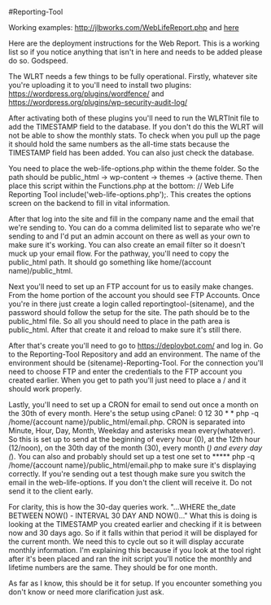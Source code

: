 #Reporting-Tool

Working examples: http://jlbworks.com/WebLifeReport.php and <a href="http://franklinis.com/WebLifeReport.php">here</a>

Here are the deployment instructions for the Web Report. This is a working list so if you notice anything that isn't in here and needs to be added please do so. Godspeed.

The WLRT needs a few things to be fully operational. Firstly, whatever site you're uploading it to you'll need to install two plugins: https://wordpress.org/plugins/wordfence/ and https://wordpress.org/plugins/wp-security-audit-log/

After activating both of these plugins you'll need to run the WLRTInit file to add the TIMESTAMP field to the database. If you don't do this the WLRT will not be able to show the monthly stats. To check when you pull up the page it should hold the same numbers as the all-time stats because the TIMESTAMP field has been added. You can also just check the database.

You need to place the web-life-options.php within the theme folder. So the path should be public_html -> wp-content -> themes -> (active theme. Then place this script within the Functions.php at the bottom: // Web Life Reporting Tool
include('web-life-options.php');. This creates the options screen on the backend to fill in vital information.

After that log into the site and fill in the company name and the email that we're sending to. You can do a comma delimited list to separate who we're sending to and I'd put an admin account on there as well as your own to make sure it's working. You can also create an email filter so it doesn't muck up your email flow. For the pathway, you'll need to copy the public_html path. It should go something like home/(account name)/public_html.

Next you'll need to set up an FTP account for us to easily make changes. From the home portion of the account you should see FTP Accounts. Once you're in there just create a login called reportingtool-(sitename), and the password should follow the setup for the site. The path should be to the public_html file. So all you should need to place in the path area is public_html. After that create it and reload to make sure it's still there. 

After that's create you'll need to go to https://deploybot.com/ and log in. Go to the Reporting-Tool Repository and add an environment. The name of the environment should be (sitename)-Reporting-Tool. For the connection you'll need to choose FTP and enter the credentials to the FTP account you created earlier. When you get to path you'll just need to place a / and it should work properly. 

Lastly, you'll need to set up a  CRON for email to send out once a month on the 30th of every month. Here's the setup using cPanel: 0 12 30 * * php -q /home/{account name}/public_html/email.php. CRON is separated into Minute, Hour, Day, Month, Weekday and asterisks mean every(whatever). So this is set up to send at the beginning of every hour (0), at the 12th hour (12/noon), on the 30th day of the month (30), every month (*) and every day (*). You can also and probably should set up a test one set to ***** php -q /home/{account name}/public_html/email.php to make sure it's displaying correctly. If you're sending out a test though make sure you switch the email in the web-life-options. If you don't the client will receive it. Do not send it to the client early.

For clarity, this is how the 30-day queries work. "...WHERE the_date BETWEEN NOW() - INTERVAL 30 DAY AND NOW()..." What this is doing is looking at the TIMESTAMP you created earlier and checking if it is between now and 30 days ago. So if it falls within that period it will be displayed for the current month. We need this to cycle out so it will display accurate monthly information. I'm explaining this because if you look at the tool right after it's been placed and ran the init script you'll notice the monthly and lifetime numbers are the same. They should be for one month.

As far as I know, this should be it for setup. If you encounter something you don't know or need more clarification just ask.
